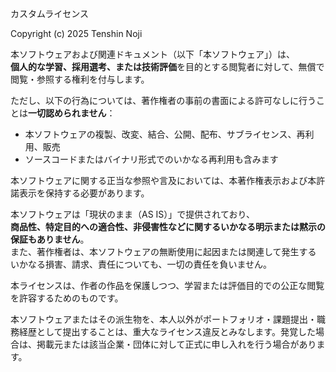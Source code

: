 カスタムライセンス 

Copyright (c) 2025 Tenshin Noji

本ソフトウェアおよび関連ドキュメント（以下「本ソフトウェア」）は、<br>**個人的な学習、採用選考、または技術評価**を目的とする閲覧者に対して、無償で閲覧・参照する権利を付与します。

ただし、以下の行為については、著作権者の事前の書面による許可なしに行うことは**一切認められません**：

- 本ソフトウェアの複製、改変、結合、公開、配布、サブライセンス、再利用、販売
- ソースコードまたはバイナリ形式でのいかなる再利用も含みます

本ソフトウェアに関する正当な参照や言及においては、本著作権表示および本許諾表示を保持する必要があります。

本ソフトウェアは「現状のまま（AS IS）」で提供されており、<br>**商品性、特定目的への適合性、非侵害性などに関するいかなる明示または黙示の保証もありません**。  
また、著作権者は、本ソフトウェアの無断使用に起因または関連して発生する<br>いかなる損害、請求、責任についても、一切の責任を負いません。

本ライセンスは、作者の作品を保護しつつ、学習または評価目的での公正な閲覧を許容するためのものです。


本ソフトウェアまたはその派生物を、本人以外がポートフォリオ・課題提出・職務経歴として提出することは、重大なライセンス違反とみなします。発覚した場合は、掲載元または該当企業・団体に対して正式に申し入れを行う場合があります。
